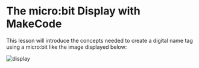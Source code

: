 # The micro:bit Display with MakeCode

This lesson will introduce the concepts needed to create a digital name tag using a micro:bit like the image displayed below: 

![display](assets/display-makecode.gif)
